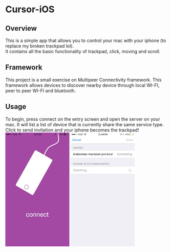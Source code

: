 # Cursor-iOS
## Overview
This is a simple app that allows you to control your mac with your iphone (to replace my broken trackpad lol).<br>
It contains all the basic functionality of trackpad, click, moving and scroll. 
## Framework
This project is a small exercise on Multipeer Connectivity framework. This framework allows devices to discover nearby device through local WI-FI, peer to peer WI-FI and bluetooth.
## Usage
To begin, press connect on the entry screen and open the server on your mac. It will list a list of device that is currently share the same service type. Click to send invitation and your iphone becomes the trackpad!<br>
<img src="/IMG_4109.jpg" alt="Start" width="200">
<img src="/IMG_4111.jpg" alt="Invite" width="200">

